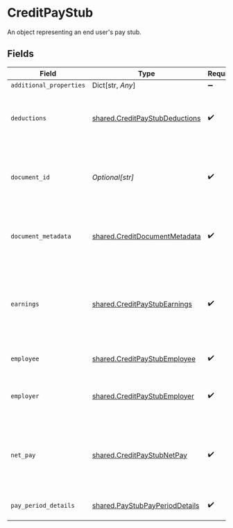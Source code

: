 # CreditPayStub

An object representing an end user's pay stub.


## Fields

| Field                                                                                     | Type                                                                                      | Required                                                                                  | Description                                                                               |
| ----------------------------------------------------------------------------------------- | ----------------------------------------------------------------------------------------- | ----------------------------------------------------------------------------------------- | ----------------------------------------------------------------------------------------- |
| `additional_properties`                                                                   | Dict[str, *Any*]                                                                          | :heavy_minus_sign:                                                                        | N/A                                                                                       |
| `deductions`                                                                              | [shared.CreditPayStubDeductions](../../models/shared/creditpaystubdeductions.md)          | :heavy_check_mark:                                                                        | An object with the deduction information found on a pay stub.                             |
| `document_id`                                                                             | *Optional[str]*                                                                           | :heavy_check_mark:                                                                        | An identifier of the document referenced by the document metadata.                        |
| `document_metadata`                                                                       | [shared.CreditDocumentMetadata](../../models/shared/creditdocumentmetadata.md)            | :heavy_check_mark:                                                                        | Object representing metadata pertaining to the document.                                  |
| `earnings`                                                                                | [shared.CreditPayStubEarnings](../../models/shared/creditpaystubearnings.md)              | :heavy_check_mark:                                                                        | An object representing both a breakdown of earnings on a pay stub and the total earnings. |
| `employee`                                                                                | [shared.CreditPayStubEmployee](../../models/shared/creditpaystubemployee.md)              | :heavy_check_mark:                                                                        | Data about the employee.                                                                  |
| `employer`                                                                                | [shared.CreditPayStubEmployer](../../models/shared/creditpaystubemployer.md)              | :heavy_check_mark:                                                                        | Information about the employer on the pay stub.                                           |
| `net_pay`                                                                                 | [shared.CreditPayStubNetPay](../../models/shared/creditpaystubnetpay.md)                  | :heavy_check_mark:                                                                        | An object representing information about the net pay amount on the pay stub.              |
| `pay_period_details`                                                                      | [shared.PayStubPayPeriodDetails](../../models/shared/paystubpayperioddetails.md)          | :heavy_check_mark:                                                                        | Details about the pay period.                                                             |